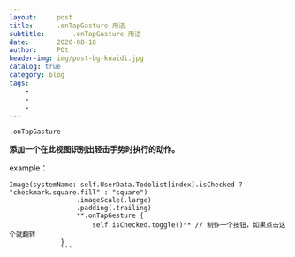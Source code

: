 ```yaml
---  
layout:     post
title:      .onTapGasture 用法
subtitle:       .onTapGasture 用法
date:       2020-08-18
author:     POt
header-img: img/post-bg-kuaidi.jpg
catalog: true
category: blog
tags:       
    -   
    -   
    -   
---
```


```
.onTapGasture 
``` 
**添加一个在此视图识别出轻击手势时执行的动作。**

example： 

```
Image(systemName: self.UserData.Todolist[index].isChecked ? "checkmark.square.fill" : "square")
                 .imageScale(.large)
                 .padding(.trailing)
                 **.onTapGesture {
                     self.isChecked.toggle()** // 制作一个按钮，如果点击这个就翻转
             }
             ```